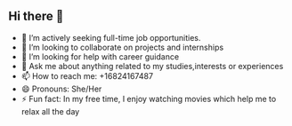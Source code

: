 ## Hi there 👋

- 🔭 I’m actively seeking full-time job opportunities.
- 👯 I’m looking to collaborate on projects and internships
- 🤔 I’m looking for help with career guidance
- 💬 Ask me about anything related to my studies,interests or experiences
- 📫 How to reach me: +16824167487
- 😄 Pronouns: She/Her
- ⚡ Fun fact: In my free time, I enjoy watching movies which help me to relax all the day
